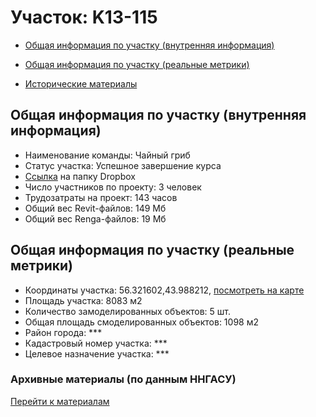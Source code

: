 # Участок: K13-115

* [Общая информация по участку (внутренняя информация)](#Chapter1)

* [Общая информация по участку (реальные метрики)](#Chapter2)

* [Исторические материалы](#Chapter5)

## <a id="Chapter1"></a> Общая информация по участку (внутренняя информация)
+ Наименование команды: Чайный гриб
+ Статус участка: Успешное завершение курса
+ [Ссылка](https://www.dropbox.com/sh/wvvgv1nw1iqred9/AAB8C5V--OyRvylB7CHO3k20a/K13_115?dl=0) на папку Dropbox
+ Число участников по проекту: 3 человек
+ Трудозатраты на проект: 143 часов
+ Общий вес Revit-файлов: 149 Мб
+ Общий вес Renga-файлов: 19 Мб
## <a id="Chapter2"></a> Общая информация по участку (реальные метрики)
+ Координаты участка: 56.321602,43.988212, [посмотреть на карте](https://yandex.ru/maps/47/nizhny-novgorod/?ll=43.988212%2C56.321602&z=19)
+ Площадь участка: 8083 м2
+ Количество замоделированных объектов: 5 шт.
+ Общая площадь смоделированных объектов: 1098 м2
+ Район города: *** 
+ Кадастровый номер участка: *** 
+ Целевое назначение участка: *** 
### <a id="Chapter5"></a> Архивные материалы (по данным ННГАСУ)
[Перейти к материалам](/BuidingsInfo/6539cd0d-e7fd-44ce-b1ea-b3033cfbceb8/About.md)
